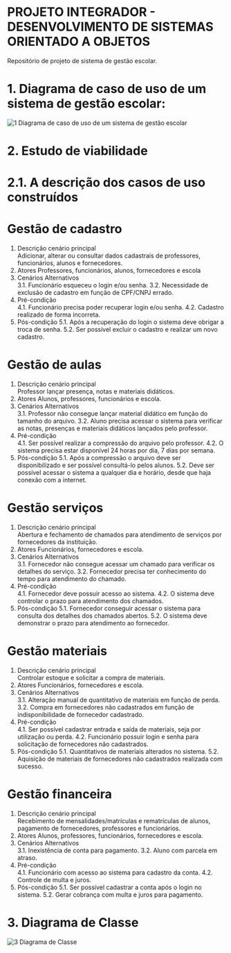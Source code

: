 # PROJETO INTEGRADOR - DESENVOLVIMENTO DE SISTEMAS ORIENTADO A OBJETOS

Repositório de projeto de sistema de gestão escolar.

# 1. Diagrama de caso de uso de um sistema de gestão escolar:

![1  Diagrama de caso de uso de um sistema de gestão escolar](https://github.com/Leocmgb/PROJETO-INTEGRADOR-DESENVOLVIMENTO-DE-SISTEMAS-ORIENTADO-A-OBJETOS-/assets/103227890/cc30c1f4-5070-442f-a596-c1ce231bbc28)


# 2. Estudo de viabilidade 
 
# 2.1.	A descrição dos casos de uso construídos 
 
# Gestão de cadastro 
1.	Descrição cenário principal  
Adicionar, alterar ou consultar dados cadastrais de professores, funcionários, alunos e fornecedores. 
2.	Atores 
Professores, funcionários, alunos, fornecedores e escola 
3.	Cenários Alternativos  
3.1.	Funcionário esqueceu o login e/ou senha. 
3.2.	Necessidade de exclusão de cadastro em função de CPF/CNPJ errado. 
4.	Pré-condição  
4.1.	Funcionário precisa poder recuperar login e/ou senha. 
4.2.	Cadastro realizado de forma incorreta. 
5.	Pós-condição 
5.1.	Após a recuperação do login o sistema deve obrigar a troca de senha. 
5.2.	Ser possível excluir o cadastro e realizar um novo cadastro. 
 
# Gestão de aulas  
1.	Descrição cenário principal  
Professor lançar presença, notas e materiais didáticos. 
2.	Atores 
Alunos, professores, funcionários e escola. 
3.	Cenários Alternativos  
3.1.	Professor não consegue lançar material didático em função do tamanho do arquivo. 
3.2.	Aluno precisa acessar o sistema para verificar as notas, presenças e materiais didáticos lançados pelo professor. 
4.	Pré-condição  
4.1.	Ser possível realizar a compressão do arquivo pelo professor. 
4.2.	O sistema precisa estar disponível 24 horas por dia, 7 dias por semana. 
5.	Pós-condição 
5.1.	Após a compressão o arquivo deve ser disponibilizado e ser possível consultá-lo pelos alunos. 
5.2.	Deve ser possível acessar o sistema a qualquer dia e horário, desde que haja conexão com a internet. 
 
# Gestão serviços 
1.	Descrição cenário principal  
Abertura e fechamento de chamados para atendimento de serviços por fornecedores da instituição. 
2.	Atores 
Funcionários, fornecedores e escola. 
3.	Cenários Alternativos  
3.1.	Fornecedor não consegue acessar um chamado para verificar os detalhes do serviço. 
3.2.	Fornecedor precisa ter conhecimento do tempo para atendimento do chamado. 
4.	Pré-condição  
4.1.	Fornecedor deve possuir acesso ao sistema. 
4.2.	O sistema deve controlar o prazo para atendimento dos chamados. 
5.	Pós-condição 
5.1.	Fornecedor conseguir acessar o sistema para consulta dos detalhes dos chamados abertos. 
5.2.	O sistema deve demonstrar o prazo para atendimento ao fornecedor. 
 
# Gestão materiais 
1.	Descrição cenário principal  
Controlar estoque e solicitar a compra de materiais. 
2.	Atores 
Funcionários, fornecedores e escola. 
3.	Cenários Alternativos  
3.1.	Alteração manual de quantitativo de materiais em função de perda. 
3.2.	Compra em fornecedores não cadastrados em função de indisponibilidade de fornecedor cadastrado. 
4.	Pré-condição  
4.1.	Ser possível cadastrar entrada e saída de materiais, seja por utilização ou perda. 
4.2.	Funcionário possuir login e senha para solicitação de fornecedores não cadastrados. 
5.	Pós-condição 
5.1.	Quantitativos de materiais alterados no sistema. 
5.2.	Aquisição de materiais de fornecedores não cadastrados realizada com sucesso. 
 
 
# Gestão financeira 
1.	Descrição cenário principal  
Recebimento de mensalidades/matrículas e rematrículas de alunos, pagamento de fornecedores, professores e funcionários. 
2.	Atores 
Alunos, professores, funcionários, fornecedores e escola. 
3.	Cenários Alternativos  
3.1.	Inexistência de conta para pagamento. 
3.2.	Aluno com parcela em atraso. 
4.	Pré-condição  
4.1.	Funcionário com acesso ao sistema para cadastro da conta. 
4.2.	Controle de multa e juros. 
5.	Pós-condição 
5.1.	Ser possível cadastrar a conta após o login no sistema. 
5.2.	Gerar cobrança com multa e juros para pagamento.


# 3. Diagrama de Classe 

![3  Diagrama de Classe](https://github.com/Leocmgb/PROJETO-INTEGRADOR-DESENVOLVIMENTO-DE-SISTEMAS-ORIENTADO-A-OBJETOS-/assets/103227890/32ce9c18-070a-472d-9138-f23c417667a4)


